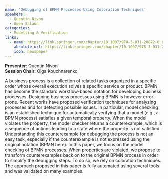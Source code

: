 ```yaml
---
name: 'Debugging of BPMN Processes Using Coloration Techniques'
speakers:
  - Quentin Nivon
  - Gwen Salaün
categories:
  - Modelling & Verification
links:
  - name: https://link.springer.com/chapter/10.1007/978-3-031-20872-0_6
    absolute_url: https://link.springer.com/chapter/10.1007/978-3-031-20872-0_6
    icon: newspaper
---
```


**Presenter**: Quentin Nivon  
**Session Chair**: Olga Kouchnarenko

A business process is a collection of related tasks organized in a specific order 
whose overall execution solves a specific service or product. BPMN has become 
the standard workflow-based notation for developing business processes. 
Designing business processes using BPMN is however error-prone. Recent works have proposed verification techniques for analyzing processes and for detecting possible issues. In particular, model checking is an established technique for automatically verifying that a model (e.g., a BPMN process) satisfies a given temporal property. When the model violates the property, the model checker returns a counterexample, which is a sequence of actions leading to a state where the property is not 
satisfied. Understanding this counterexample for debugging the process is not 
an easy task, especially if the counterexample is not expressed using the 
original notation (BPMN here). In this paper, we focus on the model checking of 
BPMN processes. When properties are violated, we propose to transform counterexamples back on to the original BPMN process in order to simplify the debugging steps. To do so, we rely on coloration techniques. The approach proposed in this paper is fully automated using several tools and was validated on many examples. 
